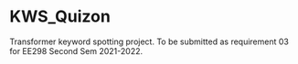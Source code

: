 # KWS_Quizon
Transformer keyword spotting project. To be submitted as requirement 03 for EE298 Second Sem 2021-2022.
